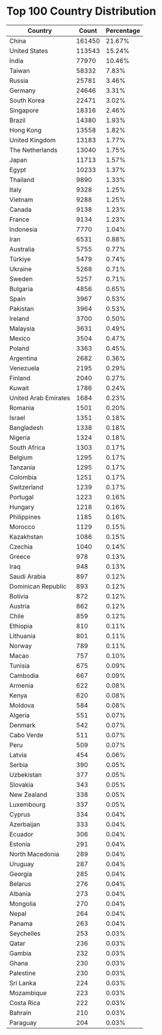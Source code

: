 # Top 100 Country Distribution
| Country | Count | Percentage |
|----|----|----|
| China | 161450 | 21.67% |
| United States | 113543 | 15.24% |
| India | 77970 | 10.46% |
| Taiwan | 58332 | 7.83% |
| Russia | 25781 | 3.46% |
| Germany | 24646 | 3.31% |
| South Korea | 22471 | 3.02% |
| Singapore | 18316 | 2.46% |
| Brazil | 14380 | 1.93% |
| Hong Kong | 13558 | 1.82% |
| United Kingdom | 13183 | 1.77% |
| The Netherlands | 13040 | 1.75% |
| Japan | 11713 | 1.57% |
| Egypt | 10233 | 1.37% |
| Thailand | 9890 | 1.33% |
| Italy | 9328 | 1.25% |
| Vietnam | 9288 | 1.25% |
| Canada | 9138 | 1.23% |
| France | 9134 | 1.23% |
| Indonesia | 7770 | 1.04% |
| Iran | 6531 | 0.88% |
| Australia | 5755 | 0.77% |
| Türkiye | 5479 | 0.74% |
| Ukraine | 5268 | 0.71% |
| Sweden | 5257 | 0.71% |
| Bulgaria | 4856 | 0.65% |
| Spain | 3967 | 0.53% |
| Pakistan | 3964 | 0.53% |
| Ireland | 3700 | 0.50% |
| Malaysia | 3631 | 0.49% |
| Mexico | 3504 | 0.47% |
| Poland | 3363 | 0.45% |
| Argentina | 2682 | 0.36% |
| Venezuela | 2195 | 0.29% |
| Finland | 2040 | 0.27% |
| Kuwait | 1786 | 0.24% |
| United Arab Emirates | 1684 | 0.23% |
| Romania | 1501 | 0.20% |
| Israel | 1351 | 0.18% |
| Bangladesh | 1338 | 0.18% |
| Nigeria | 1324 | 0.18% |
| South Africa | 1303 | 0.17% |
| Belgium | 1295 | 0.17% |
| Tanzania | 1295 | 0.17% |
| Colombia | 1251 | 0.17% |
| Switzerland | 1239 | 0.17% |
| Portugal | 1223 | 0.16% |
| Hungary | 1218 | 0.16% |
| Philippines | 1185 | 0.16% |
| Morocco | 1129 | 0.15% |
| Kazakhstan | 1086 | 0.15% |
| Czechia | 1040 | 0.14% |
| Greece | 978 | 0.13% |
| Iraq | 948 | 0.13% |
| Saudi Arabia | 897 | 0.12% |
| Dominican Republic | 893 | 0.12% |
| Bolivia | 872 | 0.12% |
| Austria | 862 | 0.12% |
| Chile | 859 | 0.12% |
| Ethiopia | 810 | 0.11% |
| Lithuania | 801 | 0.11% |
| Norway | 789 | 0.11% |
| Macao | 757 | 0.10% |
| Tunisia | 675 | 0.09% |
| Cambodia | 667 | 0.09% |
| Armenia | 622 | 0.08% |
| Kenya | 620 | 0.08% |
| Moldova | 584 | 0.08% |
| Algeria | 551 | 0.07% |
| Denmark | 542 | 0.07% |
| Cabo Verde | 511 | 0.07% |
| Peru | 509 | 0.07% |
| Latvia | 454 | 0.06% |
| Serbia | 390 | 0.05% |
| Uzbekistan | 377 | 0.05% |
| Slovakia | 343 | 0.05% |
| New Zealand | 338 | 0.05% |
| Luxembourg | 337 | 0.05% |
| Cyprus | 334 | 0.04% |
| Azerbaijan | 333 | 0.04% |
| Ecuador | 306 | 0.04% |
| Estonia | 291 | 0.04% |
| North Macedonia | 289 | 0.04% |
| Uruguay | 287 | 0.04% |
| Georgia | 285 | 0.04% |
| Belarus | 276 | 0.04% |
| Albania | 273 | 0.04% |
| Mongolia | 270 | 0.04% |
| Nepal | 264 | 0.04% |
| Panama | 263 | 0.04% |
| Seychelles | 253 | 0.03% |
| Qatar | 236 | 0.03% |
| Gambia | 232 | 0.03% |
| Ghana | 230 | 0.03% |
| Palestine | 230 | 0.03% |
| Sri Lanka | 224 | 0.03% |
| Mozambique | 223 | 0.03% |
| Costa Rica | 222 | 0.03% |
| Bahrain | 210 | 0.03% |
| Paraguay | 204 | 0.03% |

